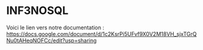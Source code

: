 # INF3NOSQL

Voici le lien vers notre documentation : https://docs.google.com/document/d/1c2KsrPi5UFvf9X0V2M18VH_sjxTGrQNu0tAHeqNOFCc/edit?usp=sharing
